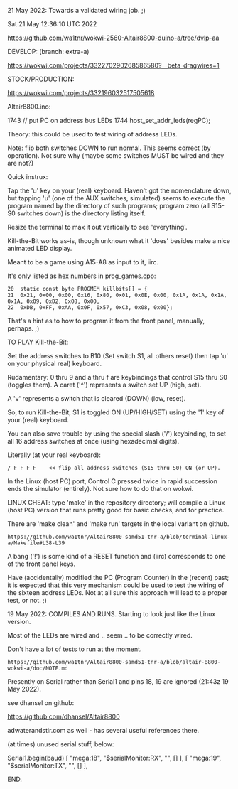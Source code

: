 21 May 2022: Towards a validated wiring job. ;)

Sat 21 May 12:36:10 UTC 2022

  https://github.com/wa1tnr/wokwi-2560-Altair8800-duino-a/tree/dvlp-aa

  DEVELOP:  (branch: extra-a)

  https://wokwi.com/projects/332270290268586580?__beta_dragwires=1

  STOCK/PRODUCTION:

  https://wokwi.com/projects/332196032517505618

Altair8800.ino:

   1743           // put PC on address bus LEDs
   1744           host_set_addr_leds(regPC);

Theory: this could be used to test wiring of address LEDs.

Note: flip both switches DOWN to run normal.  This seems correct
(by operation).  Not sure why (maybe some switches MUST be wired and they are not?)

Quick instrux:

Tap the 'u' key on your (real) keyboard.  Haven't got the nomenclature down,
but tapping 'u' (one of the AUX switches, simulated) seems to execute the
program named by the directory of such programs; program zero
(all S15-S0 switches down) is the directory listing itself.

Resize the terminal to max it out vertically to see 'everything'.

Kill-the-Bit works as-is, though unknown what it 'does' besides
make a nice animated LED display.

Meant to be a game using A15-A8 as input to it, iirc.

It's only listed as hex numbers in prog_games.cpp:

    20  static const byte PROGMEM killbits[] = {
    21  0x21, 0x00, 0x00, 0x16, 0x80, 0x01, 0x0E, 0x00, 0x1A, 0x1A, 0x1A, 0x1A, 0x09, 0xD2, 0x08, 0x00,
    22  0xDB, 0xFF, 0xAA, 0x0F, 0x57, 0xC3, 0x08, 0x00};

That's a hint as to how to program it from the front panel, manually,
perhaps. ;)


TO PLAY Kill-the-Bit:

Set the address switches to B10 (Set switch S1, all others reset) then tap 'u'
on your physical real) keyboard.

Rudamentary: 0 thru 9 and a thru f are keybindings that control S15 thru S0
(toggles them).  A caret ('^') represents a switch set UP (high, set).

A 'v' represents a switch that is cleared (DOWN) (low, reset).

So, to run Kill-the-Bit, S1 is toggled ON (UP/HIGH/SET) using the '1' key
of your (real) keyboard.

You can also save trouble by using the special slash ('/') keybinding,
to set all 16 address switches at once (using hexadecimal digits).

Literally (at your real keyboard):

    / F F F F    << flip all address switches (S15 thru S0) ON (or UP).

In the Linux (host PC) port, Control C pressed twice in rapid succession
ends the simulator (entirely).  Not sure how to do that on wokwi.

LINUX CHEAT:  type 'make' in the repository directory; will compile
a Linux (host PC) version that runs pretty good for basic checks,
and for practice.

There are 'make clean' and 'make run' targets in the local variant on github.

    https://github.com/wa1tnr/Altair8800-samd51-tnr-a/blob/terminal-linux-a/Makefile#L38-L39

A bang ('!') is some kind of a RESET function and (iirc) corresponds to
one of the front panel keys.

Have (accidentally) modified the PC (Program Counter) in the (recent)
past; it is expected that this very mechanism could be used to test the
wiring of the sixteen address LEDs.  Not at all sure this approach will
lead to a proper test, or not. ;)




19 May 2022: COMPILES AND RUNS.
Starting to look just like the Linux version.

Most of the LEDs are wired and .. seem .. to be correctly wired.

Don't have a lot of tests to run at the moment.

    https://github.com/wa1tnr/Altair8800-samd51-tnr-a/blob/altair-8800-wokwi-a/doc/NOTE.md

Presently on Serial rather than Serial1 and
pins 18, 19 are ignored (21:43z 19 May 2022).

see dhansel on github:

  https://github.com/dhansel/Altair8800


adwaterandstir.com as well - has several
useful references there.

(at times) unused serial stuff, below:

Serial1.begin(baud)
    [ "mega:18", "$serialMonitor:RX", "", [] ],
    [ "mega:19", "$serialMonitor:TX", "", [] ],


END.
